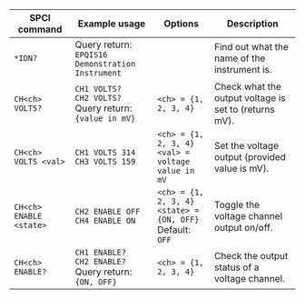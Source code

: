 | SPCI command              | Example usage                                                          | Options                                                                | Description                                           |
|---------------------------|------------------------------------------------------------------------|------------------------------------------------------------------------|-------------------------------------------------------|
| ``*IDN?``                 | Query return:<br>``EPQIS16 Demonstration Instrument``                  |                                                                        | Find out what the name of the instrument is.          |
| ``CH<ch> VOLTS?``         | ``CH1 VOLTS?``<br>``CH2 VOLTS?``<br>Query return:<br>``{value in mV}`` | ``<ch> = {1, 2, 3, 4}``                                                | Check what the output voltage is set to  (returns mV). |
| ``CH<ch> VOLTS <val>``    | ``CH1 VOLTS 314``<br>``CH3 VOLTS 159``                                 | ``<ch> = {1, 2, 3, 4}``<br>``<val> = voltage value in mV``             | Set the voltage output (provided value is mV).        |
| ``CH<ch> ENABLE <state>`` | ``CH2 ENABLE OFF``<br>``CH4 ENABLE ON``                                | ``<ch> = {1, 2, 3, 4}``<br>``<state> = {ON, OFF}``<br>Default: ``OFF`` | Toggle the voltage channel output on/off.             |     
| ``CH<ch> ENABLE?``        | ``CH1 ENABLE?``<br>``CH2 ENABLE?``<br>Query return:<br>``{ON, OFF}``   | ``<ch> = {1, 2, 3, 4}``                                                | Check the output status of a voltage channel.          | 